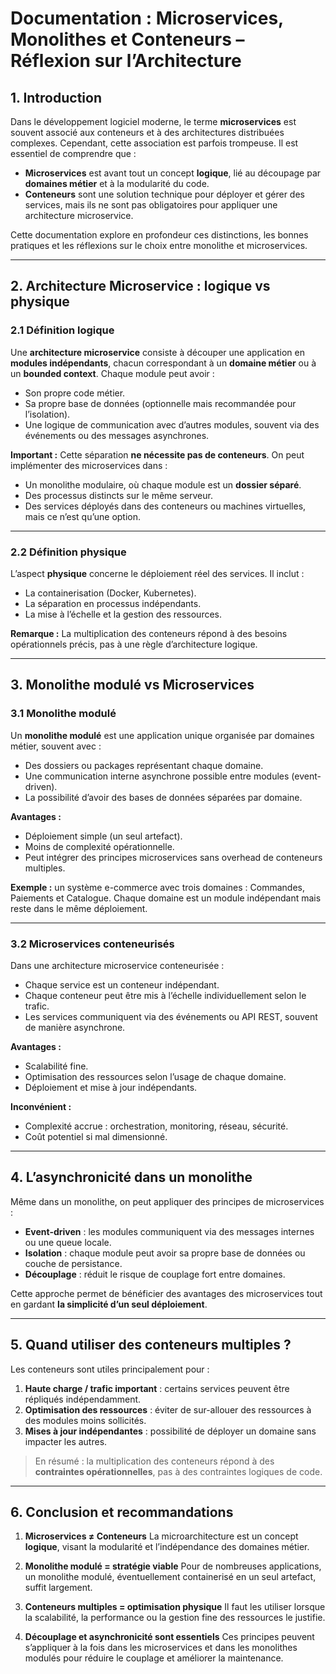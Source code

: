 # Documentation : Microservices, Monolithes et Conteneurs – Réflexion sur l’Architecture

## 1. Introduction

Dans le développement logiciel moderne, le terme **microservices** est souvent associé aux conteneurs et à des architectures distribuées complexes. Cependant, cette association est parfois trompeuse. Il est essentiel de comprendre que :

* **Microservices** est avant tout un concept **logique**, lié au découpage par **domaines métier** et à la modularité du code.
* **Conteneurs** sont une solution technique pour déployer et gérer des services, mais ils ne sont pas obligatoires pour appliquer une architecture microservice.

Cette documentation explore en profondeur ces distinctions, les bonnes pratiques et les réflexions sur le choix entre monolithe et microservices.

---

## 2. Architecture Microservice : logique vs physique

### 2.1 Définition logique

Une **architecture microservice** consiste à découper une application en **modules indépendants**, chacun correspondant à un **domaine métier** ou à un **bounded context**. Chaque module peut avoir :

* Son propre code métier.
* Sa propre base de données (optionnelle mais recommandée pour l’isolation).
* Une logique de communication avec d’autres modules, souvent via des événements ou des messages asynchrones.

**Important :** Cette séparation **ne nécessite pas de conteneurs**. On peut implémenter des microservices dans :

* Un monolithe modulaire, où chaque module est un **dossier séparé**.
* Des processus distincts sur le même serveur.
* Des services déployés dans des conteneurs ou machines virtuelles, mais ce n’est qu’une option.

---

### 2.2 Définition physique

L’aspect **physique** concerne le déploiement réel des services. Il inclut :

* La containerisation (Docker, Kubernetes).
* La séparation en processus indépendants.
* La mise à l’échelle et la gestion des ressources.

**Remarque :** La multiplication des conteneurs répond à des besoins opérationnels précis, pas à une règle d’architecture logique.

---

## 3. Monolithe modulé vs Microservices

### 3.1 Monolithe modulé

Un **monolithe modulé** est une application unique organisée par domaines métier, souvent avec :

* Des dossiers ou packages représentant chaque domaine.
* Une communication interne asynchrone possible entre modules (event-driven).
* La possibilité d’avoir des bases de données séparées par domaine.

**Avantages :**

* Déploiement simple (un seul artefact).
* Moins de complexité opérationnelle.
* Peut intégrer des principes microservices sans overhead de conteneurs multiples.

**Exemple :** un système e-commerce avec trois domaines : Commandes, Paiements et Catalogue. Chaque domaine est un module indépendant mais reste dans le même déploiement.

---

### 3.2 Microservices conteneurisés

Dans une architecture microservice conteneurisée :

* Chaque service est un conteneur indépendant.
* Chaque conteneur peut être mis à l’échelle individuellement selon le trafic.
* Les services communiquent via des événements ou API REST, souvent de manière asynchrone.

**Avantages :**

* Scalabilité fine.
* Optimisation des ressources selon l’usage de chaque domaine.
* Déploiement et mise à jour indépendants.

**Inconvénient :**

* Complexité accrue : orchestration, monitoring, réseau, sécurité.
* Coût potentiel si mal dimensionné.

---

## 4. L’asynchronicité dans un monolithe

Même dans un monolithe, on peut appliquer des principes de microservices :

* **Event-driven** : les modules communiquent via des messages internes ou une queue locale.
* **Isolation** : chaque module peut avoir sa propre base de données ou couche de persistance.
* **Découplage** : réduit le risque de couplage fort entre domaines.

Cette approche permet de bénéficier des avantages des microservices tout en gardant **la simplicité d’un seul déploiement**.

---

## 5. Quand utiliser des conteneurs multiples ?

Les conteneurs sont utiles principalement pour :

1. **Haute charge / trafic important** : certains services peuvent être répliqués indépendamment.
2. **Optimisation des ressources** : éviter de sur-allouer des ressources à des modules moins sollicités.
3. **Mises à jour indépendantes** : possibilité de déployer un domaine sans impacter les autres.

> En résumé : la multiplication des conteneurs répond à des **contraintes opérationnelles**, pas à des contraintes logiques de code.

---

## 6. Conclusion et recommandations

1. **Microservices ≠ Conteneurs**
   La microarchitecture est un concept **logique**, visant la modularité et l’indépendance des domaines métier.

2. **Monolithe modulé = stratégie viable**
   Pour de nombreuses applications, un monolithe modulé, éventuellement containerisé en un seul artefact, suffit largement.

3. **Conteneurs multiples = optimisation physique**
   Il faut les utiliser lorsque la scalabilité, la performance ou la gestion fine des ressources le justifie.

4. **Découplage et asynchronicité sont essentiels**
   Ces principes peuvent s’appliquer à la fois dans les microservices et dans les monolithes modulés pour réduire le couplage et améliorer la maintenance.



